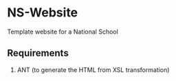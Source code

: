 # NS-Website
Template website for a National School

## Requirements
1. ANT (to generate the HTML from XSL transformation)
